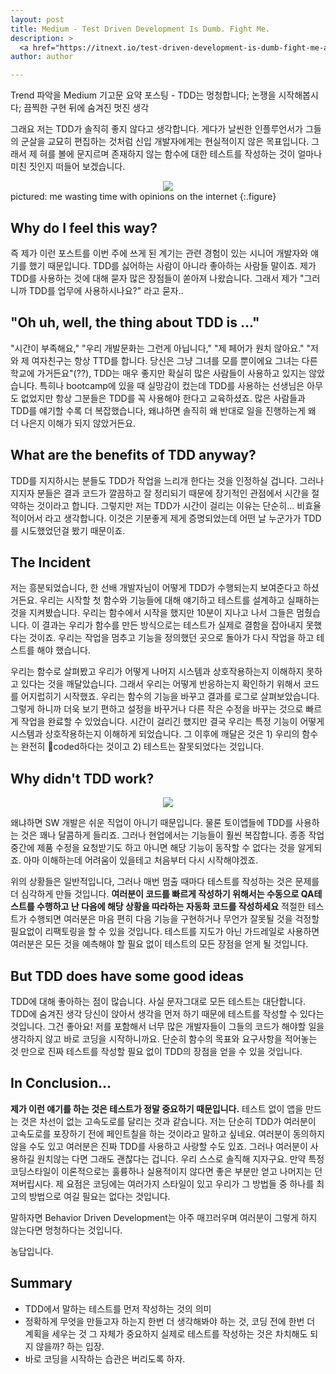 ```yaml
---
layout: post
title: Medium - Test Driven Development Is Dumb. Fight Me.
description: >
  <a href="https://itnext.io/test-driven-development-is-dumb-fight-me-a38b3033280c">원문 - Mike Cronin</a>
author: author

---
```

Trend 파악을 Medium 기고문 요약 포스팅 - TDD는 멍청합니다; 논쟁을 시작해봅시다; 끔찍한 구현 뒤에 숨겨진 멋진 생각

그래요 저는 TDD가 솔직히 좋지 않다고 생각합니다. 게다가 날씬한 인플루언서가 그들의 군살을 교묘히 편집하는 것처럼 신입 개발자에게는 현실적이지 않은 목표입니다. 그래서 제 혀를 볼에 문지르며 존재하지 않는 함수에 대한 테스트를 작성하는 것이 얼마나 미친 짓인지 떠들어 보겠습니다.

<center>
<img src="https://miro.medium.com/max/1600/1*-3uGPw48sJjVS1R4Adx65g.jpeg"/>
</center>
pictured: me wasting time with opinions on the internet
{:.figure}

## Why do I feel this way?
즉 제가 이런 포스트를 이번 주에 쓰게 된 계기는 관련 경험이 있는 시니어 개발자와 얘기를 했기 때문입니다. TDD를 싫어하는 사람이 아니라 좋아하는 사람들 말이죠. 제가 TDD를 사용하는 것에 대해 묻자 많은 장점들이 쏟아져 나왔습니다. 그래서 제가 "그러니까 TDD를 업무에 사용하시나요?" 라고 묻자..

## "Oh uh, well, the thing about TDD is ..."
"시간이 부족해요," "우리 개발문화는 그런게 아닙니다," "제 페어가 원치 않아요." "저와 제 여자친구는 항상 TTD를 합니다. 당신은 그냥 그녀를 모를 뿐이에요 그녀는 다른 학교에 가거든요"(??), TDD는 매우 좋지만 확실히 많은 사람들이 사용하고 있지는 않았습니다. 특히나 bootcamp에 있을 때 실망감이 컸는데 TDD를 사용하는 선생님은 아무도 없었지만 항상 그분들은 TDD를 꼭 사용해야 한다고 교육하셨죠. 많은 사람들과 TDD를 얘기할 수록 더 복잡했습니다, 왜냐하면 솔직히 왜 반대로 일을 진행하는게 왜 더 나은지 이해가 되지 않았거든요.

## What are the benefits of TDD anyway?
TDD를 지지하시는 분들도 TDD가 작업을 느리개 한다는 것을 인정하실 겁니다. 그러나 지지자 분들은 결과 코드가 깔끔하고 잘 정리되기 때문에 장기적인 관점에서 시간을 절약하는 것이라고 합니다. 그렇지만 저는 TDD가 시간이 걸리는 이유는 단순히... 비효율적이어서 라고 생각합니다. 이것은 기분좋게 제게 증명되었는데 어떤 날 누군가가 TDD를 시도했었던걸 봤기 때문이죠.

## The Incident
저는 흥분되었습니다, 한 선배 개발자님이 어떻게 TDD가 수행되는지 보여준다고 하셨거든요. 우리는 시작할 첫 함수와 기능들에 대해 얘기하고 테스트를 설계하고 실패하는 것을 지켜봤습니다. 우리는 함수에서 시작을 했지만 10분이 지나고 나서 그들은 멈췄습니다. 이 결과는 우리가 함수를 만든 방식으로는 테스트가 실제로 결함을 잡아내지 못했다는 것이죠. 우리는 작업을 멈추고 기능을 정의했던 곳으로 돌아가 다시 작업을 하고 테스트를 해야 했습니다.

우리는 함수로 살펴봤고 우리가 어떻게 나머지 시스템과 상호작용하는지 이해하지 못하고 있다는 것을 깨달았습니다. 그래서 우리는 어떻게 반응하는지 확인하기 위해서 코드를 어지럽히기 시작했죠. 우리는 함수의 기능을 바꾸고 결과를 로그로 살펴보았습니다. 그렇게 하니까 더욱 보기 편하고 설정을 바꾸거나 다른 작은 수정을 바꾸는 것으로 빠르게 작업을 완료할 수 있었습니다. 시간이 걸리긴 했지만 결국 우리는 특정 기능이 어떻게 시스템과 상호작용하는지 이해하게 되었습니다. 그 이후에 깨달은 것은 1) 우리의 함수는 완전히 coded하다는 것이고 2) 테스트는 잘못되었다는 것입니다.

## Why didn't TDD work?
<center>
<img src="https://miro.medium.com/max/1900/1*rVrQLL9sW4d26V-Ci7sdJw.png"/>
</center>

왜냐하면 SW 개발은 쉬운 직업이 아니기 때문입니다. 물론 토이앱들에 TDD를 사용하는 것은 꽤나 달콤하게 들리죠. 그러나 현업에서는 기능들이 훨씬 복잡합니다. 종종 작업 중간에 제품 수정을 요청받기도 하고 아니면 해당 기능이 동작할 수 없다는 것을 알게되죠. 아마 이해하는데 어려움이 있을테고 처음부터 다시 시작해야겠죠.

위의 상황들은 일반적입니다, 그러나 매번 멈출 때마다 테스트를 작성하는 것은 문제를 더 심각하게 만들 것입니다. <b>여러분이 코드를 빠르게 작성하기 위해서는 수동으로 QA테스트를 수행하고 난 다음에 해당 상황을 따라하는 자동화 코드를 작성하세요</b> 적절한 테스트가 수행되면 여러분은 마음 편히 다음 기능을 구현하거나 무언가 잘못될 것을 걱정할 필요없이 리팩토링을 할 수 있을 것입니다. 테스트를 지도가 아닌 가드레일로 사용하면 여러분은 모든 것을 예측해야 할 필요 없이 테스트의 모든 장점을 얻게 될 것입니다.

## But TDD does have some good ideas
TDD에 대해 좋아하는 점이 많습니다. 사실 문자그대로 모든 테스트는 대단합니다. TDD에 숨겨진 생각 당신이 앉아서 생각을 먼저 하기 때문에 테스트를 작성할 수 있다는 것입니다. 그건 좋아요! 저를 포함해서 너무 많은 개발자들이 그들의 코드가 해야할 일을 생각하지 않고 바로 코딩을 시작하니까요. 단순히 함수의 목표와 요구사항을 적어놓는 것 만으로 진짜 테스트를 작성할 필요 없이 TDD의 장점을 얻을 수 있을 것입니다.

## In Conclusion...
<b>제가 이런 얘기를 하는 것은 테스트가 정말 중요하기 때문입니다.</b> 테스트 없이 앱을 만드는 것은 차선이 없는 고속도로를 달리는 것과 같습니다. 저는 단순히 TDD가 여러분이 고속도로를 포장하기 전에 페인트칠을 하는 것이라고 말하고 싶네요. 여러분이 동의하지 않을 수도 있고 여러분은 진짜 TDD를 사용하고 사랑할 수도 있죠. 그러나 여러분이 사용하길 원치않는 다면 그래도 괜찮다는 겁니다. 우리 스스로 솔직해 지자구요. 만약 특정 코딩스타일이 이론적으로는 훌륭하나 실용적이지 않다면 좋은 부분만 얻고 나머지는 던져버립시다. 제 요점은 코딩에는 여러가지 스타일이 있고 우리가 그 방법들 중 하나를 최고의 방법으로 여길 필요는 없다는 것입니다.

말하자면 Behavior Driven Development는 아주 매끄러우며 여러분이 그렇게 하지 않는다면 멍청하다는 것입니다.

농담입니다.
## Summary
* TDD에서 말하는 테스트를 먼저 작성하는 것의 의미
* 정확하게 무엇을 만들고자 하는지 한번 더 생각해봐야 하는 것, 코딩 전에 한번 더 계획을 세우는 것 그 자체가 중요하지 실제로 테스트를 작성하는 것은 차치해도 되지 않을까? 하는 입장.
* 바로 코딩을 시작하는 습관은 버리도록 하자.
